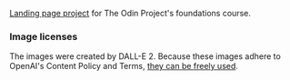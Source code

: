 [Landing page project](https://www.theodinproject.com/lessons/foundations-landing-page) for The Odin Project's foundations course.

### Image licenses
The images were created by DALL-E 2. Because these images adhere to OpenAI's Content Policy and Terms, [they can be freely used](https://help.openai.com/en/articles/6425277-can-i-sell-images-i-create-with-dall-e).